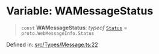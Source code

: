 # Variable: WAMessageStatus

> `const` **WAMessageStatus**: *typeof* [`Status`](../namespaces/proto/namespaces/WebMessageInfo/enumerations/Status.md) = `proto.WebMessageInfo.Status`

Defined in: [src/Types/Message.ts:22](https://github.com/Fokusdotid/Baileys/blob/c0c23ce3104b65dfcc64246c9ee8a49ef38993b5/src/Types/Message.ts#L22)
